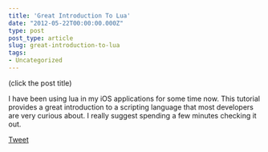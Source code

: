 ```yaml
---
title: 'Great Introduction To Lua'
date: "2012-05-22T00:00:00.000Z"
type: post 
post_type: article
slug: great-introduction-to-lua
tags: 
- Uncategorized
---
```

(click the post title)

I have been using lua in my iOS applications for some time now. This tutorial provides a great introduction to a scripting language that most developers are very curious about. I really suggest spending a few minutes checking it out.

<div style="">
  <a href="http://twitter.com/share" class="twitter-share-button" data-count="horizontal" data-text="Great Introduction To Lua" data-url="http://brandontreb.com/great-introduction-to-lua"  data-via="brandontreb" data-related="brandontreb:">Tweet</a>
</div>

